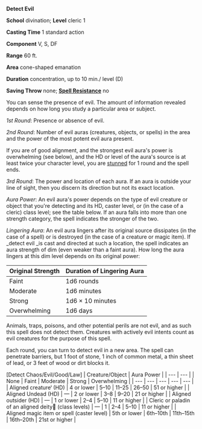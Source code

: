  **Detect Evil**

**School** divination; **Level** cleric 1

**Casting Time** 1 standard action

**Component** V, S, DF

**Range** 60 ft.

**Area** cone-shaped emanation

**Duration** concentration, up to 10 min./ level (D)

**Saving Throw** none; **[Spell Resistance](../glossary.html#_spell-resistance)** no

You can sense the presence of evil. The amount of information revealed depends on how long you study a particular area or subject.

_1st Round_: Presence or absence of evil.

_2nd Round_: Number of evil auras (creatures, objects, or spells) in the area and the power of the most potent evil aura present.

If you are of good alignment, and the strongest evil aura's power is overwhelming (see below), and the HD or level of the aura's source is at least twice your character level, you are [stunned](../glossary.html#_stunned) for 1 round and the spell ends.

_3rd Round_: The power and location of each aura. If an aura is outside your line of sight, then you discern its direction but not its exact location.

_Aura Power_: An evil aura's power depends on the type of evil creature or object that you're detecting and its HD, caster level, or (in the case of a cleric) class level; see the table below. If an aura falls into more than one strength category, the spell indicates the stronger of the two.

_Lingering Aura_: An evil aura lingers after its original source dissipates (in the case of a spell) or is destroyed (in the case of a creature or magic item). If _detect evil _is cast and directed at such a location, the spell indicates an aura strength of dim (even weaker than a faint aura). How long the aura lingers at this dim level depends on its original power:

| Original Strength | Duration of Lingering Aura |
| --- | --- |
| Faint | 1d6 rounds |
| Moderate | 1d6 minutes |
| Strong | 1d6 × 10 minutes |
| Overwhelming | 1d6 days |

Animals, traps, poisons, and other potential perils are not evil, and as such this spell does not detect them. Creatures with actively evil intents count as evil creatures for the purpose of this spell.

Each round, you can turn to detect evil in a new area. The spell can penetrate barriers, but 1 foot of stone, 1 inch of common metal, a thin sheet of lead, or 3 feet of wood or dirt blocks it.

[Detect Chaos/Evil/Good/Law]
| Creature/Object | Aura Power |
| --- | --- |
| None | Faint | Moderate | Strong | Overwhelming |
| --- | --- | --- | --- | --- |
| Aligned creatureⁱ (HD) | 4 or lower | 5–10 | 11–25 | 26–50 | 51 or higher |
| Aligned Undead (HD) | — | 2 or lower | 3–8 | 9–20 | 21 or higher |
| Aligned outsider (HD) | — | 1 or lower | 2–4 | 5–10 | 11 or higher |
| Cleric or paladin of an aligned deity⁲ (class levels) | — | 1 | 2–4 | 5–10 | 11 or higher |
| Aligned magic item or spell (caster level) | 5th or lower | 6th–10th | 11th–15th | 16th–20th | 21st or higher |

